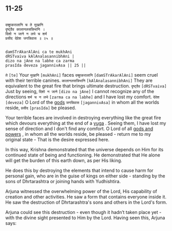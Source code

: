 ## 11-25


```shloka-sa

दम्ष्ट्राकरालानि च ते मुखानि
दृष्ट्वैव कालानलसन्निभानि ।
दिशो न जाने न लभे च शर्म
प्रसीद देवेश जगन्निवास ॥ २५ ॥

```
```shloka-sa-hk

damSTrAkarAlAni ca te mukhAni
dRSTvaiva kAlAnalasannibhAni |
dizo na jAne na labhe ca zarma
prasIda deveza jagannivAsa || 25 ||

```
`ते` `[te]` Your `मुखानि` `[mukhAni]` faces `दम्ष्ट्राकरालानि` `[damSTrAkarAlAni]` seem cruel with their terrible canines. `कालानलसन्निभानि` `[kAlAnalasannibhAni]` They are equivalent to the great fire that brings ultimate destruction. `दृष्ट्वैव` `[dRSTvaiva]` Just by seeing, `दिशो न जाने` `[dizo na jAne]` I cannot recognize any of the directions `शर्म च न लभे` `[zarma ca na labhe]` and I have lost my comfort. `देवेश` `[deveza]` O Lord of the 
[gods](4-12.md#gods_and_other_powers) `जगन्निवास` `[jagannivAsa]` in whom all the worlds reside, `प्रसीद` `[prasIda]` be pleased.

Your terrible faces are involved in destroying everything like the great fire which devours everything at the end of a 
[yuga](yugas)
. Seeing them, I have lost my sense of direction and I don't find any comfort. O Lord of all 
[gods and powers](4-12.md#gods_and_other_powers)
, in whom all the worlds reside, be pleased - return me to my original state - That is the desire expressed here.

In this way, Krishna demonstrated that the universe depends on Him for its continued state of being and functioning. He demonstrated that He alone will get the burden of this earth down, as per His liking. 

He does this by destroying the elements that intend to cause harm for personal gain, who are in the guise of kings on either side - standing by the sons of Dhrtarashtra or joining hands with Yudhishtira. 

Arjuna witnessed the overwhelming power of the Lord, His capability of creation and other activities. He saw a form that contains everyone inside it. He saw the destruction of Dhrtarashtra's sons and others in the Lord's form. 

Arjuna could see this destruction - even though it hadn’t taken place yet - with the divine sight presented to Him by the Lord. Having seen this, Arjuna says:


